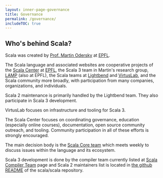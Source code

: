 ```yaml
---
layout: inner-page-governance
title: Governance
permalink: /governance/
includeTOC: true
---
```


## Who's behind Scala?

Scala was created by [Prof. Martin Odersky](https://lampwww.epfl.ch/~odersky/)
at [EPFL](https://epfl.ch).

The Scala language and associated websites are cooperative projects of the
[Scala Center](https://scala.epfl.ch) at [EPFL](https://epfl.ch), the Scala 3
team in Martin's research group, [LAMP](https://lamp.epfl.ch) (also at EPFL),
the Scala teams at [Lightbend](https://www.lightbend.com) and
[VirtusLab](https://virtuslab.com), and the Scala community more broadly, with
participation from many companies, organizations, and individuals.

Scala 2 maintenance is primarily handled by the Lightbend team. They also
participate in Scala 3 development.

VirtusLab focuses on infrastructure and tooling for Scala 3.

The Scala Center focuses on coordinating governance, education (especially
online courses), documentation, open source community outreach, and tooling.
Community participation in all of these efforts is strongly encouraged.

The main decision body is the [Scala Core team](/scala-core/) which meets weekly
to discuss issues within the language and its ecosystem.

Scala 3 development is done by the compiler team currently listed at
[Scala Compiler Team](/maintainers/) page and Scala 2 maintainers list is
located in [the github README](https://github.com/scala/scala#get-in-touch) of
the scala/scala repository.
